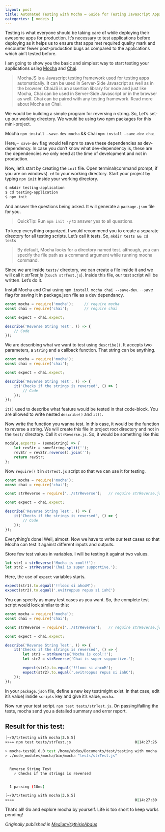 ```yaml
---
layout: post
title: Automated Testing with Mocha — Guide for Testing Javascript Apps
categories: [ nodejs ]
---
```

Testing is what everyone should be taking care of while deploying their awesome apps for production. It’s necessary to test applications before deploying as it helps us to ensure that apps met required quality mark and encounter fewer post-production bugs as compared to the applications which ain’t tested before.

I am going to show you the basic and simplest way to start testing your applications using [Mocha](https://mochajs.org/) and [Chai](http://www.chaijs.com/).

> MochaJS is a Javascript testing framework used for testing apps automatically. It can be used in Server-Side Javascript as well as in the browser. ChaiJS is an assertion library for node and just like Mocha, Chai can be used in Server-Side Javascript or in the browser as well. Chai can be paired with any testing framework. Read more about Mocha an Chai.

We would be building a simple program for reversing n string. So, Let’s set-up our working directory. We would be using two npm packages for this mini-project.

Mocha `npm install —save-dev mocha` && Chai `npm install —save-dev chai`

Here, `— save-dev` flag would tell npm to save these dependencies as dev-dependency. In case you don’t know what dev-dependency is, these are the dependencies we only need at the time of development and not in production.

Now, let’s start by creating the `init` file. Open terminal(command prompt, if you are on windows). `cd` to your working directory. Start your project by typing `npm init` inside your working directory.

```sh
$ mkdir testing-application
$ cd testing-application
$ npm init
```

And answer the questions being asked. It will generate a `package.json` file for you.

> QuickTip: Run `npm init -y` to answer yes to all questions.

To keep everything organized, I would recommend you to create a separate directory for all testing scripts. Let’s call it tests. So, `mkdir tests && cd tests`

> By default, Mocha looks for a directory named test. although, you can specify the file path as a command argument while running mocha command.

Since we are inside `tests/` directory, we can create a file inside it and we will call it _strTest.js_ (`touch strTest.js`). Inside this file, our test script will be written. Let’s do it.

Install Mocha and Chai using `npm install mocha chai --save-dev`. --save flag for saving it in package.json file as a dev dependancy.

```javascript
const mocha = require('mocha');     // require mocha
const chai = require('chai');       // require chai 

const expect = chai.expect;

describe('Reverse String Test', () => {
    // Code 
});
```

We are describing what we want to test using `describe()`. It accepts two parameters, a `String` and a callback function. That string can be anything.

```javascript 
const mocha = require('mocha');
const chai = require('chai');

const expect = chai.expect;

describe('Reverse String Test', () => {
    it('Checks if the strings is reversed', () => {
        // Code 
    });
});
```
`it()` used to describe what feature would be tested in that code-block. You are allowed to write nested `describe()` and `it()`.

Now write the function you wanna test. In this case, it would be the function to reverse a string. We will create this file in project root directory and not in the `test/` directory. Call it `strReverse.js`. So, it would be something like this:

```javascript
module.exports = (someString) => {
    let revStr = someString.split('');
    revStr = revStr.reverse().join('');
    return revStr;
};
```

Now `require()` it in `strTest.js` script so that we can use it for testing.

```javascript
const mocha = require('mocha');
const chai = require('chai');

const strReverse = require('../strReverse');   // require strReverse.js script

const expect = chai.expect;

describe('Reverse String Test', () => {
    it('Checks if the strings is reversed', () => {
        // Code 
    });
});
```

Everything’s done! Well, almost. Now we have to write our test cases so that Mocha can test it against different inputs and outputs.

Store few test values in variables. I will be testing it against two values.

```js
let str1 = strReverse('Mocha is cool!!');
let str2 = strReverse('Chai is super supportive.');
```

Here, the use of `expect` variables starts.

```js
expect(str1).to.equal('!!looc si ahcoM');
expect(str2).to.equal('.evitroppus repus si iahC')
```

You can specify as many test cases as you want. So, the complete test script would look similar to this:

```js
const mocha = require('mocha');
const chai = require('chai');

const strReverse = require('../strReverse');   // require strReverse.js script

const expect = chai.expect;

describe('Reverse String Test', () => {
    it('Checks if the strings is reversed', () => {
        let str1 = strReverse('Mocha is cool!!');
        let str2 = strReverse('Chai is super supportive.');

        expect(str1).to.equal('!!looc si ahcoM');
        expect(str2).to.equal('.evitroppus repus si iahC');
    });
});
```

In your `package.json` file, define a new key test(might exist. In that case, edit it’s value) inside `scripts` key and give it’s value, `mocha`.

Now run your test script. `npm test tests/strTest.js`. On passing/failing the tests, mocha send you a detailed summary and error report.

## Result for this test:

```sh
[~/D/t/testing with mocha|3.6.5]
»»»» npm test tests/strTest.js                             0|14:27:26

> mocha-test@1.0.0 test /home/abdus/Documents/test/testing with mocha
> ./node_modules/mocha/bin/mocha "tests/strTest.js"


  Reverse String Test
    ✓ Checks if the strings is reversed


  1 passing (18ms)

[~/D/t/testing with mocha|3.6.5]
»»»»                                                       0|14:27:30
```

That’s all! Go and explore mocha by yourself. Life is too short to keep works pending!

_Originally published in [Medium/@thisisAbdus](https://blog.usejournal.com/https-medium-com-thisisabdus-automated-testing-with-mocha-beginners-guide-for-testing-javascript-apps-45aa67dc3352)_
